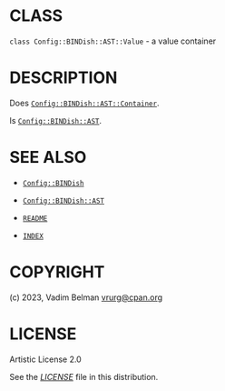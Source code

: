 # CLASS

`class Config::BINDish::AST::Value` - a value container

# DESCRIPTION

Does [`Config::BINDish::AST::Container`](Container.md).

Is [`Config::BINDish::AST`](../AST.md).

# SEE ALSO

  - [`Config::BINDish`](../../BINDish.md)

  - [`Config::BINDish::AST`](../AST.md)

  - [`README`](../../../../../README.md)

  - [`INDEX`](../../../../../INDEX.md)

# COPYRIGHT

(c) 2023, Vadim Belman <vrurg@cpan.org>

# LICENSE

Artistic License 2.0

See the [*LICENSE*](../../../../../LICENSE) file in this distribution.

